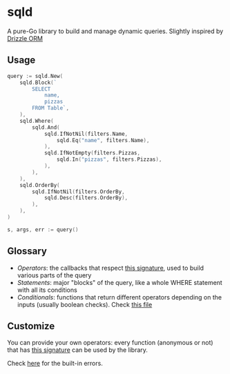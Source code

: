 # sqld
A pure-Go library to build and manage dynamic queries. Slightly inspired by [Drizzle ORM](https://orm.drizzle.team/)

## Usage
```go
query := sqld.New(
	sqld.Block(`
		SELECT
			name,
			pizzas
		FROM Table`,
	),
	sqld.Where(
		sqld.And( 
			sqld.IfNotNil(filters.Name,
				sqld.Eq("name", filters.Name),
			),
			sqld.IfNotEmpty(filters.Pizzas,
				sqld.In("pizzas", filters.Pizzas),
			),
		),
	),
	sqld.OrderBy(
		sqld.IfNotNil(filters.OrderBy,
			sqld.Desc(filters.OrderBy),
		),
	),
)

s, args, err := query()
```

## Glossary
- _Operators_: the callbacks that respect [this signature](./sqld.go#L17), used to build various parts of the query
- _Statements_: major "blocks" of the query, like a whole WHERE statement with all its conditions
- _Conditionals_: functions that return different operators depending on the inputs (usually boolean checks). Check [this file](./conditionals.sqld.go)

## Customize
You can provide your own operators: every function (anonymous or not) that has [this signature](./sqld.go#L17) can be used by the library.

Check [here](./sqld.go#L10) for the built-in errors.
